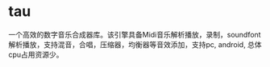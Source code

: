 # tau
 一个高效的数字音乐合成器库。该引擎具备Midi音乐解析播放，录制，soundfont解析播放，支持混音，合唱，压缩器，均衡器等音效添加，支持pc, android, 总体cpu占用资源少。
